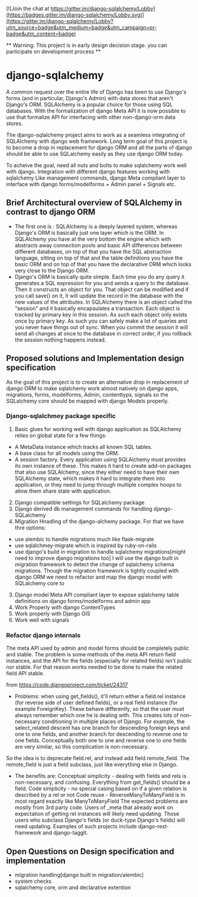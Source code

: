 [![Join the chat at https://gitter.im/django-sqlalchemy/Lobby](https://badges.gitter.im/django-sqlalchemy/Lobby.svg)](https://gitter.im/django-sqlalchemy/Lobby?utm_source=badge&utm_medium=badge&utm_campaign=pr-badge&utm_content=badge)

** Warning: This project is in early design decision stage. you can participate on development process **

# django-sqlalchemy

A common request over the entire life of Django has been to use Django's forms (and in particular, Django's Admin) with data stores that aren't Django's ORM. SQLAlchemy is a popular choice for those using SQL databases. With the formalization of django Meta API it is now possible to use that formalize API for interfacing with
other non-django-orm data stores. 


The django-sqlalchemy project aims to work as a seamless integrating of SQLAlchemy with django web framework.
Long term goal of this project is to become a drop in replacement for django ORM and all the
parts of django should be able to use SQLalchemy easily as they use django ORM today.


To acheive the goal, need all nuts and bolts to make sqlalchemy work well with django. Integration with
different django features working with sqlalchemy Like management commands, django Meta compliant layer
to interface with django forms/modelforms + Admin panel + Signals etc.



## Brief Architectural overview of SQLAlchemy in contrast to django ORM
* The first one is : SQLAlchemy is a deeply layered system, whereas Django's ORM is basically just one layer which is the ORM. In SQLAlchemy you have at the very bottom the engine which with abstracts away connection pools and basic API differences between different databases, on top of that you have the SQL abstraction language, sitting on top of that and the table definitions you have the basic ORM and on top of that you have the declarative ORM which looks very close to the Django ORM.
* Django's ORM is basically quite simple. Each time you do any query it generates a SQL expression for you and sends a query to the database. Then it constructs an object for you. That object can be modified and if you call save() on it, it will update the record in the database with the new values of the attributes. In SQLAlchemy there is an object called the “session” and it basically encapsulates a transaction. Each object is tracked by primary key in this session. As such each object only exists once by primary key. As such you can safely make a lot of queries and you never have things out of sync. When you commit the session it will send all changes at once to the database in correct order, if you rollback the session nothing happens instead.


## Proposed solutions and Implementation design specification

As the goal of this project is to create an alternative drop in replacement of django ORM to make sqlalchemy work almost natively on django apps, migrations, forms, modelforms, Admin, contenttyps, signals so the SQLalchemy core should be mapped with django Models properly.

### Django-sqlalchmey package specific
1. Basic glues for working well with django application as SQLAlchemy relies on global state for a few things:

* A MetaData instance which tracks all known SQL tables.
* A base class for all models using the ORM.
* A session factory.
Every application using SQLAlchemy must provides its own instance of these. This makes it hard to create add-on packages that also use SQLAlchemy, since they either need to have their own SQLAlchemy state, which makes it hard to integrate them into application, or they need to jump through multiple complex hoops to allow them share state with application.
2. Django compatible settings for SQLalchemy package
3. Django derived db management commands for handling django-SQLalchemy
4. Migration Hnadling of the django-alchemy package. For that we have thre options:
* use alembic to handle migrations much like flask-migrate
* use sqlalchmey-migrate which is inspired by ruby-on-rails
* use django's build in migration to handle sqlalchemy migrations[might need to improve django migrations too]
 I will use the django built in migration framework to detect the change of sqlalchemy schema migrations. Though the migration framework is tightly coupled with django ORM we need to refactor and map the django model with SQLalchemy core to 

3. Django model Meta API compliant layer to expose sqlalchemy table definitions on django forms/modelforms and admin app
4. Work Properly with django ContentTypes
5. Work properly with Django GIS
6. Work well with signals

### Refactor django internals 
The meta API used by admin and model forms should be completely public 
and stable. The problem is some methods of the meta API return 
field instances, and the API for the fields (especially for related 
fields) isn't public nor stable. For that reason works needed to be done to make the related field API stable.

from https://code.djangoproject.com/ticket/24317 
* Problems:
 when using get_fields(), it'll return either a field.rel instance (for reverse side of user defined fields), or a real field instance (for example ForeignKey). These behave differently, so that the user must always remember which one he is dealing with. This creates lots of non-necessary conditioning in multiple places of Django.
For example, the select_related descent has one branch for descending foreign keys and one to one fields, and another branch for descending to reverse one to one fields. Conceptually both one to one and reverse one to one fields are very similar, so this complication is non-necessary.

So the idea is to deprecate field.rel, and instead add field.remote_field. The remote_field is just a field subclass, just like everything else in Django.

* The benefits are:
Conceptual simplicity - dealing with fields and rels is non-necessary, and confusing. Everything from get_fields() should be a field.
Code simplicity - no special casing based on if a given relation is described by a rel or not
Code reuse - ReverseManyToManyField is in most regard exactly like ManyToManyField
The expected problems are mostly from 3rd party code. Users of _meta that already work on expectation of getting rel instances will likely need updating. Those users who subclass Django's fields (or duck-type Django's fields) will need updating. Examples of such projects include django-rest-framework and django-taggit.


## Open Questions on Design specification and implementation
* migration handling[django built in migration/alembic]
* system checks
* sqlalchemy core, orm and declarative extention
